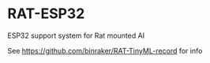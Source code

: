 # RAT-ESP32
ESP32 support system for Rat mounted AI 

See https://github.com/binraker/RAT-TinyML-record for info
